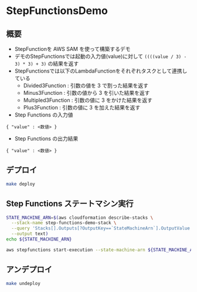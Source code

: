 # StepFunctionsDemo

## 概要

- StepFunctionを AWS SAM を使って構築するデモ
- デモのStepFunctionsでは起動の入力値(value)に対して `((((value / 3) - 3) * 3) + 3)` の結果を返す
- StepFunctionsでは以下のLambdaFunctionをそれぞれタスクとして連携している
  - Divided3Function : 引数の値を 3 で割った結果を返す
  - Minus3Function : 引数の値から 3 を引いた結果を返す
  - Multipled3Function : 引数の値に 3 をかけた結果を返す
  - Plus3Function : 引数の値に 3 を加えた結果を返す
- Step Functions の入力値

```
{ "value" : <数値> }
```

- Step Functions の出力結果

```
{ "value" : <数値> }
```

## デプロイ

```sh
make deploy
```

## Step Functions ステートマシン実行

```sh
STATE_MACHINE_ARN=$(aws cloudformation describe-stacks \
  --stack-name step-functions-demo-stack \
  --query 'Stacks[].Outputs[?OutputKey==`StateMachineArn`].OutputValue' \
  --output text)
echo ${STATE_MACHINE_ARN}

aws stepfunctions start-execution --state-machine-arn ${STATE_MACHINE_ARN} --input "{\"value\" : \"0.5\"}"
```

## アンデプロイ

```sh
make undeploy
```
